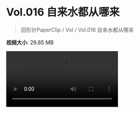 # Vol.016 自来水都从哪来

> 回形针PaperClip / Vol / Vol.016 自来水都从哪来

**视频大小**: 29.85 MB

<div class="video"><video src="https://file.hsyhx.top/video/PaperClip/Vol/016.mp4" controls preload>🤔 您的浏览器不支持 video 标签</video></div>